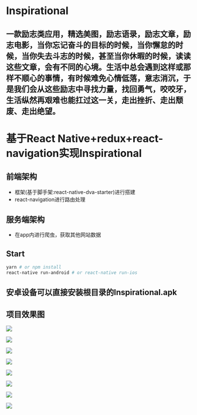 # Inspirational

## 一款励志类应用，精选美图，励志语录，励志文章，励志电影，当你忘记奋斗的目标的时候，当你懈怠的时候，当你失去斗志的时候，甚至当你休暇的时候，读读这些文章，会有不同的心境。生活中总会遇到这样或那样不顺心的事情，有时候难免心情低落，意志消沉，于是我们会从这些励志中寻找力量，找回勇气，咬咬牙，生活纵然再艰难也能扛过这一关，走出挫折、走出颓废、走出绝望。

# 基于React Native+redux+react-navigation实现Inspirational

## 前端架构
- 框架(基于脚手架:react-native-dva-starter)进行搭建
- react-navigation进行路由处理

## 服务端架构
- 在app内进行爬虫，获取其他网站数据

## Start

```bash
yarn # or npm install
react-native run-android # or react-native run-ios
```

## 安卓设备可以直接安装根目录的Inspirational.apk


## 项目效果图

![](https://github.com/13025214712/Inspirational/blob/master/screenshots/1.png)

![](https://github.com/13025214712/Inspirational/blob/master/screenshots/2.png)

![](https://github.com/13025214712/Inspirational/blob/master/screenshots/21.png)

![](https://github.com/13025214712/Inspirational/blob/master/screenshots/3.png)

![](https://github.com/13025214712/Inspirational/blob/master/screenshots/31.png)

![](https://github.com/13025214712/Inspirational/blob/master/screenshots/4.png)

![](https://github.com/13025214712/Inspirational/blob/master/screenshots/41.png)

![](https://github.com/13025214712/Inspirational/blob/master/screenshots/42.png)
